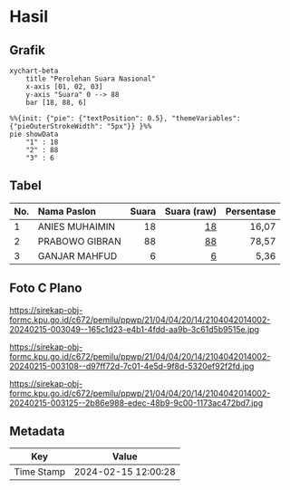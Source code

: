 # Hasil

## Grafik

```mermaid
xychart-beta
    title "Perolehan Suara Nasional"
    x-axis [01, 02, 03]
    y-axis "Suara" 0 --> 88
    bar [18, 88, 6]
```

```mermaid
%%{init: {"pie": {"textPosition": 0.5}, "themeVariables": {"pieOuterStrokeWidth": "5px"}} }%%
pie showData
    "1" : 18
    "2" : 88
    "3" : 6
```

## Tabel

| No. | Nama Paslon    | Suara | Suara (raw) | Persentase |
|:--- |:-------------- | -----:| -----------:| ----------:|
| 1   | ANIES MUHAIMIN | 18    | [18][p-1]   | 16,07      |
| 2   | PRABOWO GIBRAN | 88    | [88][p-2]   | 78,57      |
| 3   | GANJAR MAHFUD  | 6     | [6][p-3]    | 5,36       |


[p-1]: https://github.com/gigit-pemilu/pemilu-2024/blob/main/pilpres/hitung-suara/sub/21-kepulauan-riau/sub/04-lingga/sub/04-singkep-barat/sub/2014-tanjung-irat/sub/002-tps/sub/paslon-1.txt
[p-2]: https://github.com/gigit-pemilu/pemilu-2024/blob/main/pilpres/hitung-suara/sub/21-kepulauan-riau/sub/04-lingga/sub/04-singkep-barat/sub/2014-tanjung-irat/sub/002-tps/sub/paslon-2.txt
[p-3]: https://github.com/gigit-pemilu/pemilu-2024/blob/main/pilpres/hitung-suara/sub/21-kepulauan-riau/sub/04-lingga/sub/04-singkep-barat/sub/2014-tanjung-irat/sub/002-tps/sub/paslon-3.txt

## Foto C Plano

https://sirekap-obj-formc.kpu.go.id/c672/pemilu/ppwp/21/04/04/20/14/2104042014002-20240215-003049--165c1d23-e4b1-4fdd-aa9b-3c61d5b9515e.jpg

https://sirekap-obj-formc.kpu.go.id/c672/pemilu/ppwp/21/04/04/20/14/2104042014002-20240215-003108--d97ff72d-7c01-4e5d-9f8d-5320ef92f2fd.jpg

https://sirekap-obj-formc.kpu.go.id/c672/pemilu/ppwp/21/04/04/20/14/2104042014002-20240215-003125--2b86e988-edec-48b9-9c00-1173ac472bd7.jpg


## Metadata

| Key        | Value               |
| ---------- | ------------------- |
| Time Stamp | 2024-02-15 12:00:28 |



